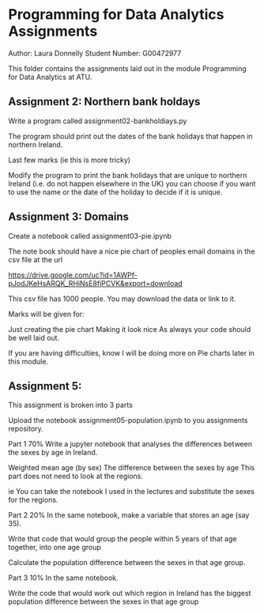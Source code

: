 # Programming for Data Analytics Assignments

Author: Laura Donnelly
Student Number: G00472977

This folder contains the assignments laid out in the module Programming for Data Analytics at ATU.


## Assignment 2: Northern bank holdays
Write a program called assignment02-bankholdiays.py

The program should print out the dates of the bank holidays that happen in northern Ireland.

Last few marks (ie this is more tricky)

Modify the program to print the bank holidays that are unique to northern Ireland (i.e. do not happen elsewhere in the UK) you can choose if you want to use the name or the date of the holiday to decide if it is unique.

## Assignment 3: Domains
Create a notebook called assignment03-pie.ipynb

The note book should have a nice pie chart of peoples email domains in the csv file at the url

https://drive.google.com/uc?id=1AWPf-pJodJKeHsARQK_RHiNsE8fjPCVK&export=download

This csv file has 1000 people. You may download the data or link to it.

Marks will be given for:

Just creating the pie chart Making it look nice As always your code should be well laid out.

If you are having difficulties, know I will be doing more on Pie charts later in this module.

## Assignment 5:
This assignment is broken into 3 parts

Upload the notebook assignment05-population.ipynb to you assignments repository.

Part 1 70%
Write a jupyter notebook that analyses the differences between the sexes by age in Ireland.

Weighted mean age (by sex) The difference between the sexes by age This part does not need to look at the regions.

ie You can take the notebook I used in the lectures and substitute the sexes for the regions.

Part 2 20%
In the same notebook, make a variable that stores an age (say 35).

Write that code that would group the people within 5 years of that age together, into one age group

Calculate the population difference between the sexes in that age group.

Part 3 10%
In the same notebook.

Write the code that would work out which region in Ireland has the biggest population difference between the sexes in that age group
